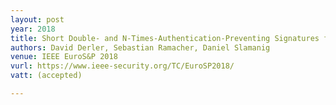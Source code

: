 ```yaml
---
layout: post
year: 2018
title: Short Double- and N-Times-Authentication-Preventing Signatures from ECDSA and More
authors: David Derler, Sebastian Ramacher, Daniel Slamanig
venue: IEEE EuroS&P 2018 
vurl: https://www.ieee-security.org/TC/EuroSP2018/
vatt: (accepted)

---
```


